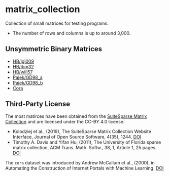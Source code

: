 # matrix_collection

Collection of small matrices for testing programs.
* The number of rows and columns is up to around 3,000.

## Unsymmetric Binary Matrices
* [HB/jgl009](https://sparse.tamu.edu/HB/jgl009)
* [HB/ibm32](https://sparse.tamu.edu/HB/ibm32)
* [HB/will57](https://sparse.tamu.edu/HB/will57)
* [Pajek/GD98_a](https://sparse.tamu.edu/Pajek/GD98_a)
* [Pajek/GD98_b](https://sparse.tamu.edu/Pajek/GD98_b)
* [Cora](https://paperswithcode.com/dataset/cora)

## Third-Party License

The most matirces have been obtained from the [SuiteSparse Matrix Collection](https://sparse.tamu.edu/) and are licensed under the CC-BY 4.0 license.

* Kolodziej et al., (2019), The SuiteSparse Matrix Collection Website Interface, Journal of Open Source Software, 4(35), 1244. [DOI](https://doi.org/10.21105/joss.01244)
* Timothy A. Davis and Yifan Hu, (2011), The University of Florida sparse matrix collection, ACM Trans. Math. Softw., 38, 1, Article 1, 25 pages. [DOI](https://doi.org/10.1145/2049662.2049663)

The `cora` dataset was introduced by Andrew McCallum et al., (2000), in Automating the Construction of Internet Portals with Machine Learning. [DOI](https://doi.org/10.1023/A:1009953814988)
